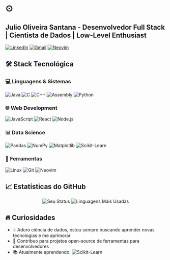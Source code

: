 # ⊙ 
## Julio Oliveira Santana - Desenvolvedor Full Stack | Cientista de Dados | Low-Level Enthusiast

[![LinkedIn](https://img.shields.io/badge/LinkedIn-0077B5?style=for-the-badge&logo=linkedin)]([https://linkedin.com/in/seu-perfil](https://www.linkedin.com/in/julio-oliveira-santana-855817207/))
[![Gmail](https://img.shields.io/badge/Gmail-D14836?style=for-the-badge&logo=gmail)](mailto:juliooliveirasantana.b3@gmail.com)
[![Neovim](https://img.shields.io/badge/Neovim-57A143?style=for-the-badge&logo=neovim)](https://github.com/JulioOli/nvim-config)

## 🛠️ Stack Tecnológica

### 💻 Linguagens & Sistemas
![Java](https://img.shields.io/badge/Java-ED8B00?style=flat&logo=openjdk&logoColor=white)
![C](https://img.shields.io/badge/C-00599C?style=flat&logo=c&logoColor=white)
![C++](https://img.shields.io/badge/C++-00599C?style=flat&logo=c%2B%2B&logoColor=white)
![Assembly](https://img.shields.io/badge/Assembly-8E0E00?style=flat&logo=assemblyscript&logoColor=white)
![Python](https://img.shields.io/badge/Python-3776AB?style=flat&logo=python&logoColor=white)

### 🌐 Web Development
![JavaScript](https://img.shields.io/badge/JavaScript-F7DF1E?style=flat&logo=javascript&logoColor=black)
![React](https://img.shields.io/badge/React-61DAFB?style=flat&logo=react&logoColor=black)
![Node.js](https://img.shields.io/badge/Node.js-339933?style=flat&logo=node.js&logoColor=white)

### 📊 Data Science
![Pandas](https://img.shields.io/badge/Pandas-150458?style=flat&logo=pandas&logoColor=white)
![NumPy](https://img.shields.io/badge/NumPy-013243?style=flat&logo=numpy&logoColor=white)
![Matplotlib](https://img.shields.io/badge/Matplotlib-11557C?style=flat&logo=python&logoColor=white)
![Scikit-Learn](https://img.shields.io/badge/ScikitLearn-F7931E?style=flat&logo=scikit-learn&logoColor=white)

### 🔧 Ferramentas
![Linux](https://img.shields.io/badge/Linux-FCC624?style=flat&logo=linux&logoColor=black)
![Git](https://img.shields.io/badge/Git-F05032?style=flat&logo=git&logoColor=white)
![Neovim](https://img.shields.io/badge/Neovim-57A143?style=flat&logo=neovim&logoColor=white)

## 📈 Estatísticas do GitHub

<div align="center">
  
![Seu Status](https://github-readme-stats.vercel.app/api?username=JulioOli&show_icons=true&theme=dracula&hide_border=true)
![Linguagens Mais Usadas](https://github-readme-stats.vercel.app/api/top-langs/?username=JulioOli&layout=compact&theme=dracula&hide_border=true)

</div>

## 🔥 Curiosidades
- 💡 Adoro ciência de dados, estou sempre buscando aprender novas tecnologias e me aprimorar
- 🐧 Contribuo para projetos open-source de ferramentas para desenvolvedores
- 📚 Atualmente aprendendo: ![Scikit-Learn](https://img.shields.io/badge/ScikitLearn-F7931E?style=flat&logo=scikit-learn&logoColor=white)


